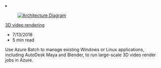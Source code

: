 <!-- This file is automatically generated by build/architectures/build_index.py. Any updates will be lost. -->

<!-- markdownlint-disable MD033 -->

<li class="grid-item item-column" data-categories="Compute ">
<article class="card">
    <div class="card-header has-margin-bottom-none" aria-hidden="true">
        <figure class="image diagram has-height-175 has-overflow-hidden level">
            <a href="/azure/architecture/example-scenario/infrastructure/video-rendering"><img src="/azure/architecture/browse/thumbs/video-rendering.png" class="diagram" alt="Architecture Diagram" data-linktype="relative-path"></a>
        </figure>
    </div>
    <div class="card-content">
        <a class="card-content-title has-margin-top-none" href="/azure/architecture/example-scenario/infrastructure/video-rendering">
            <p>3D video rendering</p>
        </a>
        <ul class="card-content-metadata">
            <li>7/13/2018</li>
            <li>5 min read</li>
        </ul>
        <p class="card-content-description">Use Azure Batch to manage existing Windows or Linux applications, including AutoDesk Maya and Blender, to run large-scale 3D video render jobs in Azure.</p>
        <div class="bottom-to-top-fade is-hidden-mobile"></div>
    </div>
</article>
</li>
